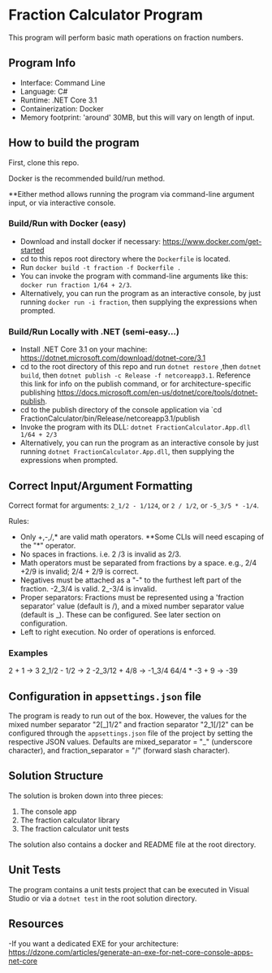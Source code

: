 ﻿# Fraction Calculator Program
This program will perform basic math operations on fraction numbers. 

## Program Info
- Interface: Command Line
- Language: C#
- Runtime: .NET Core 3.1
- Containerization: Docker
- Memory footprint: 'around' 30MB, but this will vary on length of input.

## How to build the program
First, clone this repo.

Docker is the recommended build/run method.

**Either method allows running the program via command-line argument input, or via interactive console.

### Build/Run with Docker (easy)
- Download and install docker if necessary: https://www.docker.com/get-started
- cd to this repos root directory where the `Dockerfile` is located.
- Run `docker build -t fraction -f Dockerfile .`
- You can invoke the program with command-line arguments 
  like this: `docker run fraction 1/64 + 2/3`.
- Alternatively, you can run the program as an interactive console, by just running `docker run -i fraction`,
 then supplying the expressions when prompted. 

### Build/Run Locally with .NET (semi-easy...)
- Install .NET Core 3.1 on your machine: https://dotnet.microsoft.com/download/dotnet-core/3.1
- cd to the root directory of this repo and run `dotnet restore` ,then `dotnet build`, then `dotnet publish -c Release -f netcoreapp3.1`. Reference this link for info on the publish command, or for architecture-specific publishing https://docs.microsoft.com/en-us/dotnet/core/tools/dotnet-publish.
- cd to the publish directory of the console application via `cd FractionCalculator/bin/Release/netcoreapp3.1/publish
- Invoke the program with its DLL: `dotnet FractionCalculator.App.dll 1/64 + 2/3`
- Alternatively, you can run the program as an interactive console by just running `dotnet FractionCalculator.App.dll`,
 then supplying the expressions when prompted. 

## Correct Input/Argument Formatting
Correct format for arguments: `2_1/2 - 1/124`, or `2 / 1/2`, or `-5_3/5 * -1/4`.

Rules:
- Only +,-,/,* are valid math operators. **Some CLIs will need escaping of the "*" operator. 
- No spaces in fractions. i.e. 2 /3 is invalid as 2/3.
- Math operators must be separated from fractions by a space. e.g., 2/4 +2/9 is invalid; 2/4 + 2/9 is correct.
- Negatives must be attached as a "-" to the furthest left part of the fraction. -2_3/4 is valid. 2_-3/4 is invalid.
- Proper separators: Fractions must be represented using a 'fraction separator' value (default is /), and
a mixed number separator value (default is \_). These can be configured. See later section on configuration.
- Left to right execution. No order of operations is enforced. 

### Examples
2 + 1          -> 3
2_1/2 - 1/2    -> 2
-2_3/12 + 4/8  -> -1_3/4
64/4 \* -3 + 9 -> -39

## Configuration in `appsettings.json` file
The program is ready to run out of the box. However, the values for the mixed
number separator "2[_]1/2" and fraction separator "2_1[/]2" can be configured
through the `appsettings.json` file of the project by setting the respective JSON
values.
Defaults are mixed_separator = "\_" (underscore character), and fraction_separator = "/" (forward slash character).

## Solution Structure
The solution is broken down into three pieces:
1. The console app
2. The fraction calculator library
3. The fraction calculator unit tests

The solution also contains a docker and README file at the root directory. 

## Unit Tests
The program contains a unit tests project that can be executed in Visual Studio or via a `dotnet test` in the root
solution directory.

## Resources
-If you want a dedicated EXE for your architecture:
https://dzone.com/articles/generate-an-exe-for-net-core-console-apps-net-core

